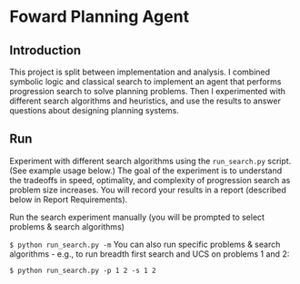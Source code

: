 # Foward Planning Agent

## Introduction
This project is split between implementation and analysis. I combined symbolic logic and classical search to implement an agent that performs progression search to solve planning problems. Then I experimented with different search algorithms and heuristics, and use the results to answer questions about designing planning systems.


## Run
Experiment with different search algorithms using the `run_search.py` script. (See example usage below.) The goal of the experiment is to understand the tradeoffs in speed, optimality, and complexity of progression search as problem size increases. You will record your results in a report (described below in Report Requirements).

Run the search experiment manually (you will be prompted to select problems & search algorithms)

``
$ python run_search.py -m
``
You can also run specific problems & search algorithms - e.g., to run breadth first search and UCS on problems 1 and 2:

``
$ python run_search.py -p 1 2 -s 1 2
``
